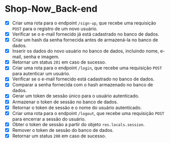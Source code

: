 # Shop-Now_Back-end

- [x] Criar uma rota para o endpoint `/sign-up`, que recebe uma requisição `POST` para o registro de um novo usuário.
- [x] Verificar se o e-mail fornecido já está cadastrado no banco de dados.
- [x] Criar um hash da senha fornecida antes de armazená-la no banco de dados.
- [x] Inserir os dados do novo usuário no banco de dados, incluindo nome, e-mail, senha e imagem.
- [x] Retornar um status `201` em caso de sucesso.
- [x] Criar uma rota para o endpoint `/login`, que recebe uma requisição `POST` para autenticar um usuário.
- [x] Verificar se o e-mail fornecido está cadastrado no banco de dados.
- [x] Comparar a senha fornecida com o hash armazenado no banco de dados.
- [x] Gerar um token de sessão único para o usuário autenticado.
- [x] Armazenar o token de sessão no banco de dados.
- [x] Retornar o token de sessão e o nome do usuário autenticado.
- [x] Criar uma rota para o endpoint `/logout`, que recebe uma requisição `POST` para encerrar a sessão do usuário.
- [x] Obter o token de sessão a partir do objeto `res.locals.session`.
- [x] Remover o token de sessão do banco de dados.
- [x] Retornar um status `200` em caso de sucesso.
